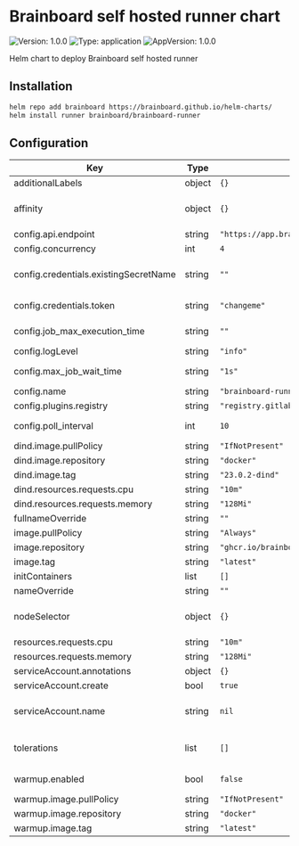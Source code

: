 # Brainboard self hosted runner chart

![Version: 1.0.0](https://img.shields.io/badge/Version-1.0.0-informational?style=flat-square) ![Type: application](https://img.shields.io/badge/Type-application-informational?style=flat-square) ![AppVersion: 1.0.0](https://img.shields.io/badge/AppVersion-1.0.0-informational?style=flat-square)

Helm chart to deploy Brainboard self hosted runner

## Installation

```sh
helm repo add brainboard https://brainboard.github.io/helm-charts/
helm install runner brainboard/brainboard-runner
```

## Configuration

| Key | Type | Default | Description |
|-----|------|---------|-------------|
| additionalLabels | object | `{}` |  |
| affinity | object | `{}` | Affinity for pod assignment https://kubernetes.io/docs/concepts/configuration/assign-pod-node/#affinity-and-anti-affinity |
| config.api.endpoint | string | `"https://app.brainboard.co/api"` | brainboard API url |
| config.concurrency | int | `4` | maximum number of concurrent jobs |
| config.credentials.existingSecretName | string | `""` | name of an existing kubernetes secret containing RUNNER_TOKEN environment variable value if this is set, credentials.token value is ignored |
| config.credentials.token | string | `"changeme"` | runner token generated in Brainboard Private selfhosted runner settings |
| config.job_max_execution_time | string | `""` | maximum job execution time, in minutes - EX: 60. Leave empty for no limit |
| config.logLevel | string | `"info"` |  |
| config.max_job_wait_time | string | `"1s"` | maximum time to wait before starting a job - minimum=100ms |
| config.name | string | `"brainboard-runner"` | Name of the runner |
| config.plugins.registry | string | `"registry.gitlab.com/brainboard/plugins"` |  |
| config.poll_interval | int | `10` | interval between each runner API request to check for new jobs |
| dind.image.pullPolicy | string | `"IfNotPresent"` |  |
| dind.image.repository | string | `"docker"` |  |
| dind.image.tag | string | `"23.0.2-dind"` |  |
| dind.resources.requests.cpu | string | `"10m"` |  |
| dind.resources.requests.memory | string | `"128Mi"` |  |
| fullnameOverride | string | `""` |  |
| image.pullPolicy | string | `"Always"` |  |
| image.repository | string | `"ghcr.io/brainboard/runner"` |  |
| image.tag | string | `"latest"` |  |
| initContainers | list | `[]` | Additional custom init containers |
| nameOverride | string | `""` |  |
| nodeSelector | object | `{}` | nodeSelector to apply for pod assignment https://kubernetes.io/docs/concepts/scheduling-eviction/assign-pod-node/ |
| resources.requests.cpu | string | `"10m"` |  |
| resources.requests.memory | string | `"128Mi"` |  |
| serviceAccount.annotations | object | `{}` | Annotations to add to the service account |
| serviceAccount.create | bool | `true` | Specifies whether a service account should be created |
| serviceAccount.name | string | `nil` | The name of the service account to use. If not set and create is true, a name is generated using the fullname template |
| tolerations | list | `[]` | Tolerations for pod assignment https://kubernetes.io/docs/concepts/configuration/taint-and-toleration/ |
| warmup.enabled | bool | `false` | Set to true to add an additional container which will pull plugins image at start |
| warmup.image.pullPolicy | string | `"IfNotPresent"` |  |
| warmup.image.repository | string | `"docker"` |  |
| warmup.image.tag | string | `"latest"` |  |

